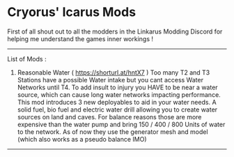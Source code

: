# Cryorus' Icarus Mods

First of all shout out to all the modders in the Linkarus Modding Discord for helping me understand the games inner workings ! 

---
List of Mods : 

1. Reasonable Water ( https://shorturl.at/hntX7 )
Too many T2 and T3 Stations have a possible Water intake but you cant access Water Networks until T4. To add insult to injury you HAVE to be near a water source,
which can cause long water networks impacting performance. 
This mod introduces 3 new deployables to aid in your water needs. 
A solid fuel, bio fuel and electric water drill allowing you to create water sources on land and caves.
For balance reasons those are more expensive than the water pump and bring 150 / 400 / 800 Units of water to the network.
As of now they use the generator mesh and model (which also works as a pseudo balance IMO)

---
